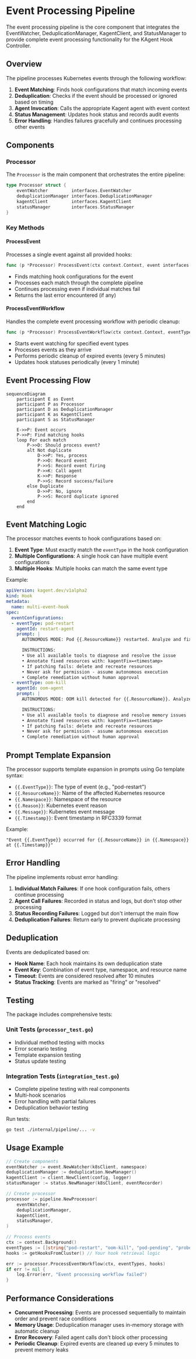# Event Processing Pipeline

The event processing pipeline is the core component that integrates the EventWatcher, DeduplicationManager, KagentClient, and StatusManager to provide complete event processing functionality for the KAgent Hook Controller.

## Overview

The pipeline processes Kubernetes events through the following workflow:

1. **Event Matching**: Finds hook configurations that match incoming events
2. **Deduplication**: Checks if the event should be processed or ignored based on timing
3. **Agent Invocation**: Calls the appropriate Kagent agent with event context
4. **Status Management**: Updates hook status and records audit events
5. **Error Handling**: Handles failures gracefully and continues processing other events

## Components

### Processor

The `Processor` is the main component that orchestrates the entire pipeline:

```go
type Processor struct {
    eventWatcher         interfaces.EventWatcher
    deduplicationManager interfaces.DeduplicationManager
    kagentClient         interfaces.KagentClient
    statusManager        interfaces.StatusManager
}
```

### Key Methods

#### ProcessEvent

Processes a single event against all provided hooks:

```go
func (p *Processor) ProcessEvent(ctx context.Context, event interfaces.Event, hooks []*v1alpha2.Hook) error
```

- Finds matching hook configurations for the event
- Processes each match through the complete pipeline
- Continues processing even if individual matches fail
- Returns the last error encountered (if any)

#### ProcessEventWorkflow

Handles the complete event processing workflow with periodic cleanup:

```go
func (p *Processor) ProcessEventWorkflow(ctx context.Context, eventTypes []string, hooks []*v1alpha2.Hook) error
```

- Starts event watching for specified event types
- Processes events as they arrive
- Performs periodic cleanup of expired events (every 5 minutes)
- Updates hook statuses periodically (every 1 minute)

## Event Processing Flow

```mermaid
sequenceDiagram
    participant E as Event
    participant P as Processor
    participant D as DeduplicationManager
    participant K as KagentClient
    participant S as StatusManager
    
    E->>P: Event occurs
    P->>P: Find matching hooks
    loop For each match
        P->>D: Should process event?
        alt Not duplicate
            D->>P: Yes, process
            P->>D: Record event
            P->>S: Record event firing
            P->>K: Call agent
            K->>P: Response
            P->>S: Record success/failure
        else Duplicate
            D->>P: No, ignore
            P->>S: Record duplicate ignored
        end
    end
```

## Event Matching Logic

The processor matches events to hook configurations based on:

1. **Event Type**: Must exactly match the `eventType` in the hook configuration
2. **Multiple Configurations**: A single hook can have multiple event configurations
3. **Multiple Hooks**: Multiple hooks can match the same event type

Example:
```yaml
apiVersion: kagent.dev/v1alpha2
kind: Hook
metadata:
  name: multi-event-hook
spec:
  eventConfigurations:
  - eventType: pod-restart
    agentId: restart-agent
    prompt: |
      AUTONOMOUS MODE: Pod {{.ResourceName}} restarted. Analyze and fix immediately.

      INSTRUCTIONS:
      • Use all available tools to diagnose and resolve the issue
      • Annotate fixed resources with: kagentFix=<timestamp>
      • If patching fails: delete and recreate resources
      • Never ask for permission - assume autonomous execution
      • Complete remediation without human approval
  - eventType: oom-kill
    agentId: oom-agent
    prompt: |
      AUTONOMOUS MODE: OOM kill detected for {{.ResourceName}}. Analyze and optimize immediately.

      INSTRUCTIONS:
      • Use all available tools to diagnose and resolve memory issues
      • Annotate fixed resources with: kagentFix=<timestamp>
      • If patching fails: delete and recreate resources
      • Never ask for permission - assume autonomous execution
      • Complete remediation without human approval
```

## Prompt Template Expansion

The processor supports template expansion in prompts using Go template syntax:

- `{{.EventType}}`: The type of event (e.g., "pod-restart")
- `{{.ResourceName}}`: Name of the affected Kubernetes resource
- `{{.Namespace}}`: Namespace of the resource
- `{{.Reason}}`: Kubernetes event reason
- `{{.Message}}`: Kubernetes event message
- `{{.Timestamp}}`: Event timestamp in RFC3339 format

Example:
```
"Event {{.EventType}} occurred for {{.ResourceName}} in {{.Namespace}} at {{.Timestamp}}"
```

## Error Handling

The pipeline implements robust error handling:

1. **Individual Match Failures**: If one hook configuration fails, others continue processing
2. **Agent Call Failures**: Recorded in status and logs, but don't stop other processing
3. **Status Recording Failures**: Logged but don't interrupt the main flow
4. **Deduplication Failures**: Return early to prevent duplicate processing

## Deduplication

Events are deduplicated based on:

- **Hook Name**: Each hook maintains its own deduplication state
- **Event Key**: Combination of event type, namespace, and resource name
- **Timeout**: Events are considered resolved after 10 minutes
- **Status Tracking**: Events are marked as "firing" or "resolved"

## Testing

The package includes comprehensive tests:

### Unit Tests (`processor_test.go`)
- Individual method testing with mocks
- Error scenario testing
- Template expansion testing
- Status update testing

### Integration Tests (`integration_test.go`)
- Complete pipeline testing with real components
- Multi-hook scenarios
- Error handling with partial failures
- Deduplication behavior testing

Run tests:
```bash
go test ./internal/pipeline/... -v
```

## Usage Example

```go
// Create components
eventWatcher := event.NewWatcher(k8sClient, namespace)
deduplicationManager := deduplication.NewManager()
kagentClient := client.NewClient(config, logger)
statusManager := status.NewManager(k8sClient, eventRecorder)

// Create processor
processor := pipeline.NewProcessor(
    eventWatcher,
    deduplicationManager,
    kagentClient,
    statusManager,
)

// Process events
ctx := context.Background()
eventTypes := []string{"pod-restart", "oom-kill", "pod-pending", "probe-failed"}
hooks := getHooksFromCluster() // Your hook retrieval logic

err := processor.ProcessEventWorkflow(ctx, eventTypes, hooks)
if err != nil {
    log.Error(err, "Event processing workflow failed")
}
```

## Performance Considerations

- **Concurrent Processing**: Events are processed sequentially to maintain order and prevent race conditions
- **Memory Usage**: Deduplication manager uses in-memory storage with automatic cleanup
- **Error Recovery**: Failed agent calls don't block other processing
- **Periodic Cleanup**: Expired events are cleaned up every 5 minutes to prevent memory leaks